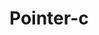 # Pointer-c

<!--
"code-runner.clearPreviousOutput": true,
    "code-runner.runInTerminal": true,
    "code-runner.saveAllFilesBeforeRun": true,
    "code-runner.saveFileBeforeRun": true,
    "css.enabledLanguages": [
        
        "html"
    ],
    "explorer.confirmDelete": false,
    "files.autoSave": "afterDelay",
    "liveServer.settings.CustomBrowser": "microsoft-edge",
    "liveServer.settings.donotVerifyTags": true,
    "liveServer.settings.donotShowInfoMsg": true,
    "git.autofetch": true,
    "python.diagnostics.sourceMapsEnabled": true,
    "python.globalModuleInstallation": true,
    "python.terminal.activateEnvInCurrentTerminal": true,
    "python.terminal.executeInFileDir": true,
    "python.terminal.focusAfterLaunch": true,
    "workbench.iconTheme": "vscode-icons",
    "editor.mouseWheelZoom": true,
    "livePreview.hostIP": "192.168.43.168",
    "workbench.startupEditor": "none",
    "[html]": {
        "editor.defaultFormatter": "esbenp.prettier-vscode"
    },
    "workbench.colorTheme": "Theme Darker"
    -->
    